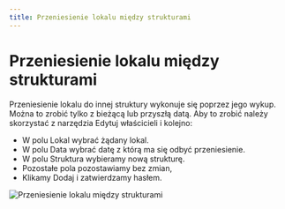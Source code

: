```yaml
---
title: Przeniesienie lokalu między strukturami
---
```

# Przeniesienie lokalu między strukturami

Przeniesienie lokalu do innej struktury wykonuje się poprzez jego wykup. Można to zrobić tylko z bieżącą lub przyszłą datą. Aby to zrobić należy skorzystać z narzędzia Edytuj właścicieli i kolejno:

- W polu Lokal wybrać żądany lokal.
- W polu Data wybrać datę z którą ma się odbyć przeniesienie.
- W polu Struktura wybieramy nową strukturę.
- Pozostałe pola pozostawiamy bez zmian,
- Klikamy Dodaj i zatwierdzamy hasłem.

![Przeniesienie lokalu między strukturami](przeniesienielokalumiedzystrukturami.gif)